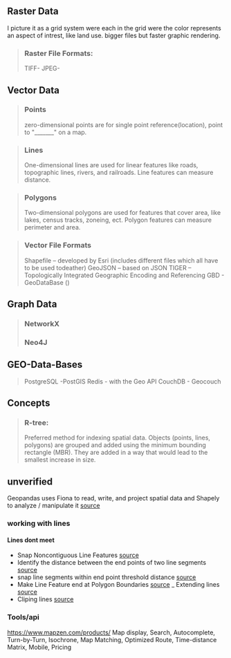 

## Raster Data 
I picture it as a grid system were each in the grid  were the color represents an aspect of intrest, like land use. 
bigger files but faster graphic rendering. 
> ### Raster File Formats:
> TIFF-
> JPEG-

## Vector Data

> ### Points
> zero-dimensional points are for single point reference(location), point to "_______" on a map. 

> ### Lines
> One-dimensional lines are used for linear features like roads, topographic lines, rivers, and railroads.
> Line features can measure distance.

> ### Polygons
> Two-dimensional polygons are used for features that cover area, like lakes, census tracks, zoneing, ect.
> Polygon features can measure perimeter and area.

> ### Vector File Formats
> Shapefile – developed by Esri (includes different files which all have to be used todeather)
> GeoJSON – based on JSON
> TIGER – Topologically Integrated Geographic Encoding and Referencing
> GBD - GeoDataBase ()

## Graph Data

> ### NetworkX
> ### Neo4J

## GEO-Data-Bases
> PostgreSQL -PostGIS
> Redis - with the Geo API
> CouchDB - Geocouch

## Concepts
> ### R-tree:
> Preferred method for indexing spatial data. Objects (points, lines, polygons) are grouped and added using the minimum
> bounding rectangle (MBR). They are added in a way that would lead to the smallest increase in size.  

## unverified
Geopandas uses Fiona to read, write, and project spatial data and Shapely to analyze / manipulate it [source](http://andrewgaidus.com/Shapely_Geometries_Topological_Rules/)

### working with lines
#### Lines dont meet
- Snap Noncontiguous Line Features [source](http://andrewgaidus.com/Shapely_Geometries_Topological_Rules/)
- Identify the distance between the end points of two line segments [source](http://andrewgaidus.com/Shapely_Geometries_Topological_Rules/)
- snap line segments within end point threshold distance [source](http://andrewgaidus.com/Shapely_Geometries_Topological_Rules/)
- Make Line Feature end at Polygon Boundaries [source](http://andrewgaidus.com/Shapely_Geometries_Topological_Rules/)
_ Extending lines [source](http://andrewgaidus.com/Shapely_Geometries_Topological_Rules/)
- Cliping lines [source](http://andrewgaidus.com/Shapely_Geometries_Topological_Rules/)

### Tools/api
https://www.mapzen.com/products/
 Map display, Search, Autocomplete, Turn-by-Turn, Isochrone, Map Matching, Optimized Route, Time-distance Matrix, Mobile, Pricing
